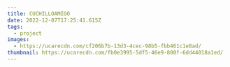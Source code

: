 ```yaml
---
title: CUCHILLOAMIGO
date: 2022-12-07T17:25:41.615Z
tags:
  - project
images:
  - https://ucarecdn.com/cf206b7b-13d3-4cec-98b5-fbb461c1e8ad/
thumbnail: https://ucarecdn.com/fb0e3995-5df5-46e9-800f-6dd44018a1ed/
---
```

